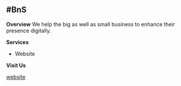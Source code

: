 #BnS
-
**Overview**
We help the big as well as small business to enhance their presence digitally.

**Services**
 - Website

**Visit Us**

 [website](https://bnstech.online)
